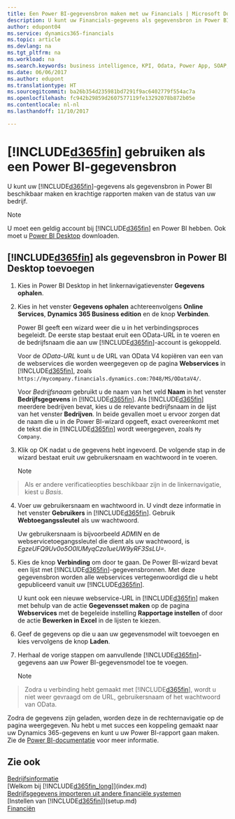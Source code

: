 ```yaml
---
title: Een Power BI-gegevensbron maken met uw Financials | Microsoft Docs
description: U kunt uw Financials-gegevens als gegevensbron in Power BI beschikbaar maken en krachtige rapporten maken van de status van uw bedrijf.
author: edupont04
ms.service: dynamics365-financials
ms.topic: article
ms.devlang: na
ms.tgt_pltfrm: na
ms.workload: na
ms.search.keywords: business intelligence, KPI, Odata, Power App, SOAP, analysis
ms.date: 06/06/2017
ms.author: edupont
ms.translationtype: HT
ms.sourcegitcommit: ba26b354d235981bd7291f9ac6402779f554ac7a
ms.openlocfilehash: fc942b29859d2607577119fe13292078b872b05e
ms.contentlocale: nl-nl
ms.lasthandoff: 11/10/2017

---
```

# <a name="using-included365finincludesd365finmdmd-as-a-power-bi-data-source"></a>[!INCLUDE[d365fin](includes/d365fin_md.md)] gebruiken als een Power BI-gegevensbron
U kunt uw [!INCLUDE[d365fin](includes/d365fin_md.md)]-gegevens als gegevensbron in Power BI beschikbaar maken en krachtige rapporten maken van de status van uw bedrijf.  

> [!NOTE]  
>   U moet een geldig account bij [!INCLUDE[d365fin](includes/d365fin_md.md)] en Power BI hebben. Ook moet u [Power BI Desktop](https://powerbi.microsoft.com/en-us/desktop/) downloaden.  

## <a name="to-add-included365finincludesd365finmdmd-as-a-data-source-in-power-bi-desktop"></a>[!INCLUDE[d365fin](includes/d365fin_md.md)] als gegevensbron in Power BI Desktop toevoegen
1. Kies in Power BI Desktop in het linkernavigatievenster **Gegevens ophalen**.
2. Kies in het venster **Gegevens ophalen** achtereenvolgens **Online Services**, **Dynamics 365 Business edition** en de knop **Verbinden**.

   Power BI geeft een wizard weer die u in het verbindingsproces begeleidt. De eerste stap bestaat eruit een OData-URL in te voeren en de bedrijfsnaam die aan uw [!INCLUDE[d365fin](includes/d365fin_md.md)]-account is gekoppeld.  

   Voor de *OData-URL* kunt u de URL van OData V4 kopiëren van een van de webservices die worden weergegeven op de pagina **Webservices** in [!INCLUDE[d365fin](includes/d365fin_md.md)], zoals `https://mycompany.financials.dynamics.com:7048/MS/ODataV4/`.  

   Voor *Bedrijfsnaam* gebruikt u de naam van het veld **Naam** in het venster **Bedrijfsgegevens** in [!INCLUDE[d365fin](includes/d365fin_md.md)]. Als [!INCLUDE[d365fin](includes/d365fin_md.md)] meerdere bedrijven bevat, kies u de relevante bedrijfsnaam in de lijst van het venster **Bedrijven**. In beide gevallen moet u ervoor zorgen dat de naam die u in de Power BI-wizard opgeeft, exact overeenkomt met de tekst die in [!INCLUDE[d365fin](includes/d365fin_md.md)] wordt weergegeven, zoals `My Company`.
3. Klik op OK nadat u de gegevens hebt ingevoerd. De volgende stap in de wizard bestaat eruit uw gebruikersnaam en wachtwoord in te voeren.

   > [!NOTE]  
>    Als er andere verificatieopties beschikbaar zijn in de linkernavigatie, kiest u *Basis*.
4. Voer uw gebruikersnaam en wachtwoord in. U vindt deze informatie in het venster **Gebruikers** in [!INCLUDE[d365fin](includes/d365fin_md.md)]. Gebruik **Webtoegangssleutel** als uw wachtwoord.

   Uw gebruikersnaam is bijvoorbeeld *ADMIN* en de webservicetoegangssleutel die dient als uw wachtwoord, is *EgzeUFQ9Uv0o5O0lUMyqCzo1ueUW9yRF3SsLU=*.
5. Kies de knop **Verbinding** om door te gaan. De Power BI-wizard bevat een lijst met [!INCLUDE[d365fin](includes/d365fin_md.md)]-gegevensbronnen. Met deze gegevensbron worden alle webservices vertegenwoordigd die u hebt gepubliceerd vanuit uw [!INCLUDE[d365fin](includes/d365fin_md.md)].

   U kunt ook een nieuwe webservice-URL in [!INCLUDE[d365fin](includes/d365fin_md.md)] maken met behulp van de actie **Gegevensset maken** op de pagina **Webservices** met de begeleide instelling **Rapportage instellen** of door de actie **Bewerken in Excel** in de lijsten te kiezen.

6. Geef de gegevens op die u aan uw gegevensmodel wilt toevoegen en kies vervolgens de knop **Laden**.
7. Herhaal de vorige stappen om aanvullende [!INCLUDE[d365fin](includes/d365fin_md.md)]-gegevens aan uw Power BI-gegevensmodel toe te voegen.

   > [!NOTE]  
>    Zodra u verbinding hebt gemaakt met [!INCLUDE[d365fin](includes/d365fin_md.md)], wordt u niet weer gevraagd om de URL, gebruikersnaam of het wachtwoord van OData.

Zodra de gegevens zijn geladen, worden deze in de rechternavigatie op de pagina weergegeven. Nu hebt u met succes een koppeling gemaakt naar uw Dynamics 365-gegevens en kunt u uw Power BI-rapport gaan maken. Zie de [Power BI-documentatie](https://powerbi.microsoft.com/documentation/powerbi-landing-page/) voor meer informatie.

## <a name="see-also"></a>Zie ook
[Bedrijfsinformatie](bi.md)  
[Welkom bij [!INCLUDE[d365fin_long](includes/d365fin_long_md.md)]](index.md)  
[Bedrijfsgegevens importeren uit andere financiële systemen](upload-data.md)  
[Instellen van [!INCLUDE[d365fin](includes/d365fin_md.md)]](setup.md)  
[Financiën](finance.md)  

